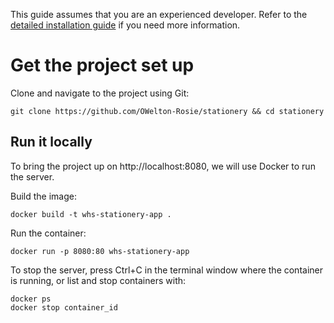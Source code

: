 This guide assumes that you are an experienced developer. Refer to the [detailed installation guide](https://github.com/OWelton-Rosie/stationery/blob/main/docs/detailed-guide.md) if you need more information.  

# Get the project set up
Clone and navigate to the project using Git:

```
git clone https://github.com/OWelton-Rosie/stationery && cd stationery
```

## Run it locally
To bring the project up on http://localhost:8080, we will use Docker to run the server.

Build the image:
```
docker build -t whs-stationery-app .
```

Run the container:
```
docker run -p 8080:80 whs-stationery-app
```

To stop the server, press Ctrl+C in the terminal window where the container is running,
or list and stop containers with:
```
docker ps
docker stop container_id 
```
